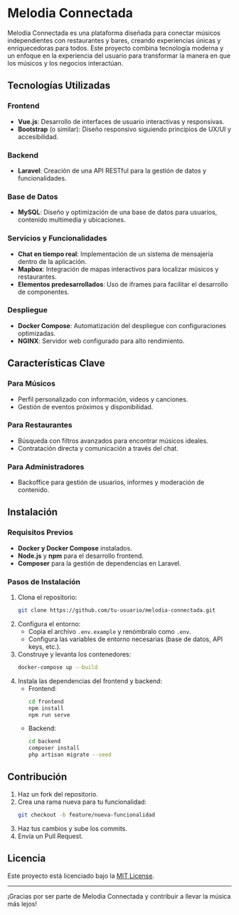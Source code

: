 # Melodia Connectada

Melodia Connectada es una plataforma diseñada para conectar músicos independientes con restaurantes y bares, creando experiencias únicas y enriquecedoras para todos. Este proyecto combina tecnología moderna y un enfoque en la experiencia del usuario para transformar la manera en que los músicos y los negocios interactúan.

## Tecnologías Utilizadas

### Frontend
- **Vue.js**: Desarrollo de interfaces de usuario interactivas y responsivas.
- **Bootstrap** (o similar): Diseño responsivo siguiendo principios de UX/UI y accesibilidad.

### Backend
- **Laravel**: Creación de una API RESTful para la gestión de datos y funcionalidades.

### Base de Datos
- **MySQL**: Diseño y optimización de una base de datos para usuarios, contenido multimedia y ubicaciones.

### Servicios y Funcionalidades
- **Chat en tiempo real**: Implementación de un sistema de mensajería dentro de la aplicación.
- **Mapbox**: Integración de mapas interactivos para localizar músicos y restaurantes.
- **Elementos predesarrollados**: Uso de iframes para facilitar el desarrollo de componentes.

### Despliegue
- **Docker Compose**: Automatización del despliegue con configuraciones optimizadas.
- **NGINX**: Servidor web configurado para alto rendimiento.

## Características Clave

### Para Músicos
- Perfil personalizado con información, videos y canciones.
- Gestión de eventos próximos y disponibilidad.

### Para Restaurantes
- Búsqueda con filtros avanzados para encontrar músicos ideales.
- Contratación directa y comunicación a través del chat.

### Para Administradores
- Backoffice para gestión de usuarios, informes y moderación de contenido.

## Instalación

### Requisitos Previos
- **Docker y Docker Compose** instalados.
- **Node.js** y **npm** para el desarrollo frontend.
- **Composer** para la gestión de dependencias en Laravel.

### Pasos de Instalación
1. Clona el repositorio:
   ```bash
   git clone https://github.com/tu-usuario/melodia-connectada.git
   ```
2. Configura el entorno:
   - Copia el archivo `.env.example` y renómbralo como `.env`.
   - Configura las variables de entorno necesarias (base de datos, API keys, etc.).
3. Construye y levanta los contenedores:
   ```bash
   docker-compose up --build
   ```
4. Instala las dependencias del frontend y backend:
   - Frontend:
     ```bash
     cd frontend
     npm install
     npm run serve
     ```
   - Backend:
     ```bash
     cd backend
     composer install
     php artisan migrate --seed
     ```

## Contribución

1. Haz un fork del repositorio.
2. Crea una rama nueva para tu funcionalidad:
   ```bash
   git checkout -b feature/nueva-funcionalidad
   ```
3. Haz tus cambios y sube los commits.
4. Envía un Pull Request.

## Licencia
Este proyecto está licenciado bajo la [MIT License](LICENSE).

---

¡Gracias por ser parte de Melodia Connectada y contribuir a llevar la música más lejos!

